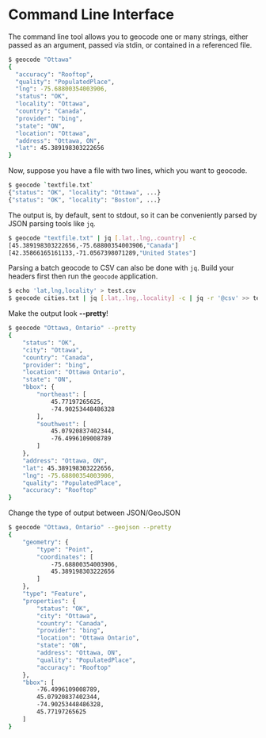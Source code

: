 # Command Line Interface

The command line tool allows you to geocode one or many strings, either
passed as an argument, passed via stdin, or contained in a referenced file.

```bash
$ geocode "Ottawa"
{
  "accuracy": "Rooftop",
  "quality": "PopulatedPlace",
  "lng": -75.68800354003906,
  "status": "OK",
  "locality": "Ottawa",
  "country": "Canada",
  "provider": "bing",
  "state": "ON",
  "location": "Ottawa",
  "address": "Ottawa, ON",
  "lat": 45.389198303222656
}
```

Now, suppose you have a file with two lines, which you want to geocode.

```bash
$ geocode `textfile.txt`
{"status": "OK", "locality": "Ottawa", ...}
{"status": "OK", "locality": "Boston", ...}
```

The output is, by default, sent to stdout, so it can be conveniently parsed
by JSON parsing tools like `jq`.

```bash
$ geocode "textfile.txt" | jq [.lat,.lng,.country] -c
[45.389198303222656,-75.68800354003906,"Canada"]
[42.35866165161133,-71.0567398071289,"United States"]
```

Parsing a batch geocode to CSV can also be done with `jq`. Build your headers first then run the `geocode` application.

```bash
$ echo 'lat,lng,locality' > test.csv
$ geocode cities.txt | jq [.lat,.lng,.locality] -c | jq -r '@csv' >> test.csv
```

Make the output look **--pretty**!

```bash
$ geocode "Ottawa, Ontario" --pretty
{
    "status": "OK",
    "city": "Ottawa",
    "country": "Canada",
    "provider": "bing",
    "location": "Ottawa Ontario",
    "state": "ON",
    "bbox": {
        "northeast": [
            45.77197265625,
            -74.90253448486328
        ],
        "southwest": [
            45.07920837402344,
            -76.4996109008789
        ]
    },
    "address": "Ottawa, ON",
    "lat": 45.389198303222656,
    "lng": -75.68800354003906,
    "quality": "PopulatedPlace",
    "accuracy": "Rooftop"
}
```

Change the type of output between JSON/GeoJSON

```bash
$ geocode "Ottawa, Ontario" --geojson --pretty
{
    "geometry": {
        "type": "Point",
        "coordinates": [
            -75.68800354003906,
            45.389198303222656
        ]
    },
    "type": "Feature",
    "properties": {
        "status": "OK",
        "city": "Ottawa",
        "country": "Canada",
        "provider": "bing",
        "location": "Ottawa Ontario",
        "state": "ON",
        "address": "Ottawa, ON",
        "quality": "PopulatedPlace",
        "accuracy": "Rooftop"
    },
    "bbox": [
        -76.4996109008789,
        45.07920837402344,
        -74.90253448486328,
        45.77197265625
    ]
}
```
